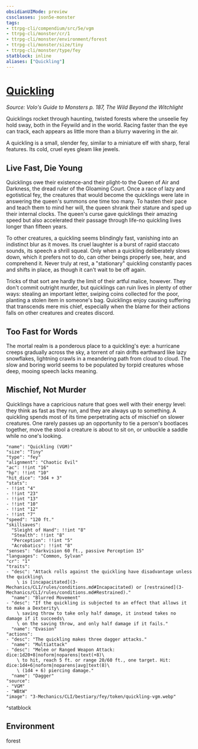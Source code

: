 ```yaml
---
obsidianUIMode: preview
cssclasses: json5e-monster
tags:
- ttrpg-cli/compendium/src/5e/vgm
- ttrpg-cli/monster/cr/1
- ttrpg-cli/monster/environment/forest
- ttrpg-cli/monster/size/tiny
- ttrpg-cli/monster/type/fey
statblock: inline
aliases: ["Quickling"]
---
```

# [Quickling](3-Mechanics\CLI\bestiary\fey/quickling-vgm.md)
*Source: Volo's Guide to Monsters p. 187, The Wild Beyond the Witchlight*  

Quicklings rocket through haunting, twisted forests where the unseelie fey hold sway, both in the Feywild and in the world. Racing faster than the eye can track, each appears as little more than a blurry wavering in the air.

A quickling is a small, slender fey, similar to a miniature elf with sharp, feral features. Its cold, cruel eyes gleam like jewels.

## Live Fast, Die Young

Quicklings owe their existence-and their plight-to the Queen of Air and Darkness, the dread ruler of the Gloaming Court. Once a race of lazy and egotistical fey, the creatures that would become the quicklings were late in answering the queen's summons one time too many. To hasten their pace and teach them to mind her will, the queen shrank their stature and sped up their internal clocks. The queen's curse gave quicklings their amazing speed but also accelerated their passage through life-no quickling lives longer than fifteen years.

To other creatures, a quickling seems blindingly fast, vanishing into an indistinct blur as it moves. Its cruel laughter is a burst of rapid staccato sounds, its speech a shrill squeal. Only when a quickling deliberately slows down, which it prefers not to do, can other beings properly see, hear, and comprehend it. Never truly at rest, a "stationary" quickling constantly paces and shifts in place, as though it can't wait to be off again.

Tricks of that sort are hardly the limit of their artful malice, however. They don't commit outright murder, but quicklings can ruin lives in plenty of other ways: stealing an important letter, swiping coins collected for the poor, planting a stolen item in someone's bag. Quicklings enjoy causing suffering that transcends mere mis chief, especially when the blame for their actions falls on other creatures and creates discord.

## Too Fast for Words

The mortal realm is a ponderous place to a quickling's eye: a hurricane creeps gradually across the sky, a torrent of rain drifts earthward like lazy snowflakes, lightning crawls in a meandering path from cloud to cloud. The slow and boring world seems to be populated by torpid creatures whose deep, mooing speech lacks meaning.

## Mischief, Not Murder

Quicklings have a capricious nature that goes well with their energy level: they think as fast as they run, and they are always up to something. A quickling spends most of its time perpetrating acts of mischief on slower creatures. One rarely passes up an opportunity to tie a person's bootlaces together, move the stool a creature is about to sit on, or unbuckle a saddle while no one's looking.

```statblock
"name": "Quickling (VGM)"
"size": "Tiny"
"type": "fey"
"alignment": "Chaotic Evil"
"ac": !!int "16"
"hp": !!int "10"
"hit_dice": "3d4 + 3"
"stats":
- !!int "4"
- !!int "23"
- !!int "13"
- !!int "10"
- !!int "12"
- !!int "7"
"speed": "120 ft."
"skillsaves":
  "Sleight of Hand": !!int "8"
  "Stealth": !!int "8"
  "Perception": !!int "5"
  "Acrobatics": !!int "8"
"senses": "darkvision 60 ft., passive Perception 15"
"languages": "Common, Sylvan"
"cr": "1"
"traits":
- "desc": "Attack rolls against the quickling have disadvantage unless the quickling\
    \ is [incapacitated](3-Mechanics/CLI/rules/conditions.md#Incapacitated) or [restrained](3-Mechanics/CLI/rules/conditions.md#Restrained)."
  "name": "Blurred Movement"
- "desc": "If the quickling is subjected to an effect that allows it to make a Dexterity\
    \ saving throw to take only half damage, it instead takes no damage if it succeeds\
    \ on the saving throw, and only half damage if it fails."
  "name": "Evasion"
"actions":
- "desc": "The quickling makes three dagger attacks."
  "name": "Multiattack"
- "desc": "Melee or Ranged Weapon Attack: dice:1d20+8|noform|noparens|text(+8)\
    \ to hit, reach 5 ft. or range 20/60 ft., one target. Hit: dice:1d4+6|noform|noparens|avg|text(8)\
    \ (1d4 + 6) piercing damage."
  "name": "Dagger"
"source":
- "VGM"
- "WBtW"
"image": "3-Mechanics/CLI/bestiary/fey/token/quickling-vgm.webp"
```
^statblock

## Environment

forest